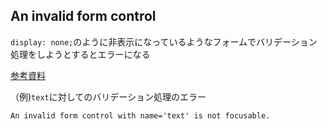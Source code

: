 ## An invalid form control
`display: none;`のように非表示になっているようなフォームでバリデーション処理をしようとするとエラーになる

[参考資料](https://fclout.hateblo.jp/entry/2020/07/07/%E3%80%90%E8%A7%A3%E6%B1%BA%E3%80%91TinyMCE%E3%81%A7POST%E3%81%97%E3%82%88%E3%81%86%E3%81%A8%E3%81%99%E3%82%8B%E3%81%A8%E3%80%8CAn_invalid_form_control_with_name%3D%27text%27_is_not_focusable_%E3%80%8D)

（例)`text`に対してのバリデーション処理のエラー
```
An invalid form control with name='text' is not focusable.
```
